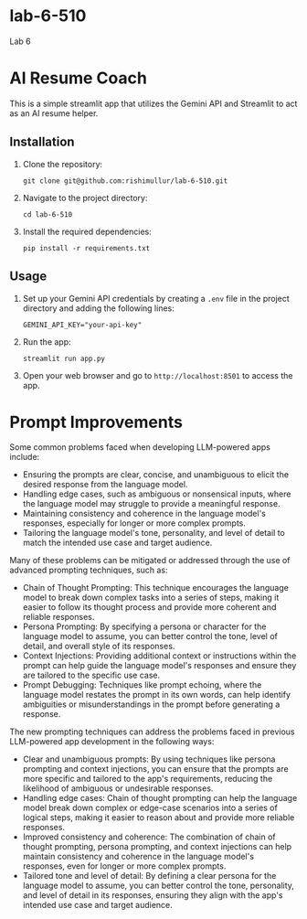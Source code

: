 # lab-6-510

Lab 6

# AI Resume Coach

This is a simple streamlit app that utilizes the Gemini API and Streamlit to act as an AI resume helper.

## Installation

1. Clone the repository:

    ```shell
    git clone git@github.com:rishimullur/lab-6-510.git
    ```

2. Navigate to the project directory:

    ```shell
    cd lab-6-510
    ```

3. Install the required dependencies:

    ```shell
    pip install -r requirements.txt
    ```

## Usage

1. Set up your Gemini API credentials by creating a `.env` file in the project directory and adding the following lines:

    ```shell
    GEMINI_API_KEY="your-api-key"
    ```

2. Run the app:

    ```shell
    streamlit run app.py
    ```

3. Open your web browser and go to `http://localhost:8501` to access the app.


# Prompt Improvements

Some common problems faced when developing LLM-powered apps include:

- Ensuring the prompts are clear, concise, and unambiguous to elicit the desired response from the language model.
- Handling edge cases, such as ambiguous or nonsensical inputs, where the language model may struggle to provide a meaningful response.
- Maintaining consistency and coherence in the language model's responses, especially for longer or more complex prompts.
- Tailoring the language model's tone, personality, and level of detail to match the intended use case and target audience.

Many of these problems can be mitigated or addressed through the use of advanced prompting techniques, such as:

- Chain of Thought Prompting: This technique encourages the language model to break down complex tasks into a series of steps, making it easier to follow its thought process and provide more coherent and reliable responses.
- Persona Prompting: By specifying a persona or character for the language model to assume, you can better control the tone, level of detail, and overall style of its responses.
- Context Injections: Providing additional context or instructions within the prompt can help guide the language model's responses and ensure they are tailored to the specific use case.
- Prompt Debugging: Techniques like prompt echoing, where the language model restates the prompt in its own words, can help identify ambiguities or misunderstandings in the prompt before generating a response.

The new prompting techniques can address the problems faced in previous LLM-powered app development in the following ways:

- Clear and unambiguous prompts: By using techniques like persona prompting and context injections, you can ensure that the prompts are more specific and tailored to the app's requirements, reducing the likelihood of ambiguous or undesirable responses.
- Handling edge cases: Chain of thought prompting can help the language model break down complex or edge-case scenarios into a series of logical steps, making it easier to reason about and provide more reliable responses.
- Improved consistency and coherence: The combination of chain of thought prompting, persona prompting, and context injections can help maintain consistency and coherence in the language model's responses, even for longer or more complex prompts.
- Tailored tone and level of detail: By defining a clear persona for the language model to assume, you can better control the tone, personality, and level of detail in its responses, ensuring they align with the app's intended use case and target audience.
